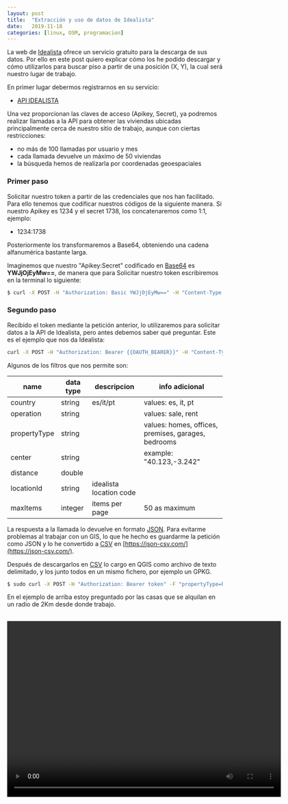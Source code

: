 ```yaml
---
layout: post
title:  "Extracción y uso de datos de Idealista"
date:   2019-11-18
categories: [linux, OSM, programacion]
---
```


La web de [Idealista](https://www.idealista.com/) ofrece un servicio gratuito para la descarga de sus datos.
Por ello en este post quiero explicar cómo los he podido descargar y cómo utilizarlos para buscar piso a partir de
una posición (X, Y), la cual será nuestro lugar de trabajo.

En primer lugar debermos registrarnos en su servicio:

+ [API IDEALISTA](https://developers.idealista.com/access-request)

Una vez proporcionan las claves de acceso (Apikey, Secret), ya podremos realizar llamadas a la API para obtener las viviendas ubicadas principalmente 
cerca de nuestro sitio de trabajo, aunque con ciertas restricciones: 
+ no más de 100 llamadas por usuario y mes  
+ cada llamada devuelve un máximo de 50 viviendas
+ la búsqueda hemos de realizarla por coordenadas geoespaciales 

### Primer paso

Solicitar nuestro token a partir de las credenciales que nos han facilitado. Para ello tenemos que codificar nuestros códigos
de la siguiente manera. Si nuestro Apikey es 1234 y el secret 1738, los concatenaremos como 1:1, ejemplo:
+ 1234:1738

Posteriormente los transformaremos a Base64, obteniendo una cadena alfanumérica bastante larga.

Imaginemos que nuestro "Apikey:Secret" codificado en [Base64](https://www.base64encode.org/) es **YWJjOjEyMw==**, de manera que para Solicitar nuestro
token escribiremos en la terminal lo siguiente:

```bash
$ curl -X POST -H "Authorization: Basic YWJjOjEyMw==" -H "Content-Type: application/x-www-form-urlencoded" -d 'grant_type=client_credentials&scope=read' "https://api.idealista.com/oauth/token" -k
```

### Segundo paso

Recibido el token mediante la petición anterior, lo utilizaremos para solicitar datos a la API de Idealista, pero antes debemos saber qué preguntar. Este es el ejemplo
que nos da Idealista: 

```bash
curl -X POST -H "Authorization: Bearer {{OAUTH_BEARER}}" -H "Content-Type: multipart/form-data;" -F "center=40.430,-3.702" -F "propertyType=homes" -F "distance=15000" -F "operation=sale" "https://api.idealista.com/3.5/es/search"
```

Algunos de los filtros que nos permite son:

|name           |data type  |descripcion            |info adicional                                     |
|---------------|-----------|-----------------------|---------------------------------------------------|
|country        |string     |es/it/pt               |values: es, it, pt                                 | 
|operation      |string     |                       |values: sale, rent                                 |
|propertyType   |string     |                       |values: homes, offices, premises, garages, bedrooms|
|center         |string     |                       |example: "40.123,-3.242"                           |
|distance       |double     |                       |                                                   |
|locationId     |string     |idealista location code|                                                   |
|maxItems       |integer    |items per page         |50 as maximum                                      |


La respuesta a la llamada lo devuelve en formato [JSON](https://joancano.github.io/data/idealista/ide.json). Para evitarme problemas al trabajar con un GIS, lo que he hecho es guardarme la petición
como JSON y lo he convertido a [CSV](https://joancano.github.io/data/idealista/ide.csv) en [https://json-csv.com/](https://json-csv.com/).

Después de descargarlos en [CSV](https://joancano.github.io/data/idealista/ide.csv) lo cargo en QGIS como archivo de texto delimitado, y los junto todos en un mismo fichero, por ejemplo un GPKG.


```bash
$ sudo curl -X POST -H "Authorization: Bearer token" -F "propertyType=homes" -F "center=41.655851,-0.91080369"  -F "distance=2000" -F "operation=rent" -F "maxItems=50" "https://api.idealista.com/3.5/es/search">ide.json
```

En el ejemplo de arriba estoy preguntado por las casas que se alquilan en un radio de 2Km desde donde trabajo.

<br>

<video width="640" height="410" controls>
  <source src="https://joancano.github.io/data/idealista/ide.mp4" type="video/mp4">
</video>
